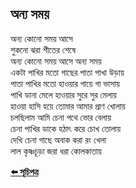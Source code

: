 ## অন্য সময়

অন্য কোনো সময় আসে<br>
শুকনো ঝরা শীতের শেষে<br>
অন্য কোনো সময় আসে অন্য সময়<br>
একটা পাখির মতো গাছের পাতা পাখা উড়ায়<br>
পাতা পাখির মতো হাওয়ার গায়ে গা ভাসায়<br>
পাখি ডানা মেলে হাওয়ার সুরে সুর মেলায়<br>
হাওয়া হাসি হয়ে তোমার আমার প্রাণ খোলায়<br>
চলছিলাম আমি চেনা পথে ভোর বেলায়<br>
চেনা পাখির ডাকে হঠাৎ করে চোখ তোলায়<br>
দেখি চেনা গাছে অবাক করা রং খেলা<br>
লাল কৃষ্ণচূড়া জরা ধরা কোলকাতায়<br>

**[⬅️ সূচিপত্র](../readme.md)**
